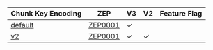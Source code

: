 | Chunk Key Encoding | ZEP       | V3      | V2      | Feature Flag |
| ------------------ | --------- | ------- | ------- | ------------ |
| [default]          | [ZEP0001] | &check; |         |              |
| [v2]               | [ZEP0001] | &check; | &check; |              |

[default]: crate::array::chunk_key_encoding::DefaultChunkKeyEncoding
[v2]: crate::array::chunk_key_encoding::V2ChunkKeyEncoding
[ZEP0001]: https://zarr.dev/zeps/accepted/ZEP0001.html

